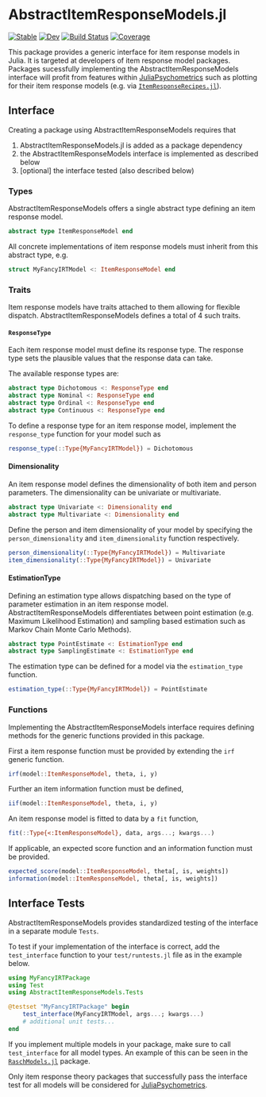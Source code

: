 # AbstractItemResponseModels.jl

[![Stable](https://img.shields.io/badge/docs-stable-blue.svg)](https://JuliaPsychometrics.github.io/AbstractItemResponseModels.jl/stable/)
[![Dev](https://img.shields.io/badge/docs-dev-blue.svg)](https://JuliaPsychometrics.github.io/AbstractItemResponseModels.jl/dev/)
[![Build Status](https://github.com/JuliaPsychometrics/AbstractItemResponseModels.jl/actions/workflows/CI.yml/badge.svg?branch=main)](https://github.com/JuliaPsychometrics/AbstractItemResponseModels.jl/actions/workflows/CI.yml?query=branch%3Amain)
[![Coverage](https://codecov.io/gh/JuliaPsychometrics/AbstractItemResponseModels.jl/branch/main/graph/badge.svg)](https://codecov.io/gh/JuliaPsychometrics/AbstractItemResponseModels.jl)

This package provides a generic interface for item response models in Julia. It is targeted 
at developers of item response model packages. Packages sucessfully implementing the 
AbstractItemResponseModels interface will profit from features within [JuliaPsychometrics](https://github.com/JuliaPsychometrics/)
such as plotting for their item response models (e.g. via [`ItemResponseRecipes.jl`](https://github.com/JuliaPsychometrics/ItemResponseRecipes.jl)).

## Interface
Creating a package using AbstractItemResponseModels requires that

1. AbstractItemResponseModels.jl is added as a package dependency
2. the AbstractItemResponseModels interface is implemented as described below
3. [optional] the interface tested (also described below)

### Types
AbstractItemResponseModels offers a single abstract type defining an item response model. 

```julia
abstract type ItemResponseModel end
```

All concrete implementations of item response models must inherit from this abstract type, e.g.

```julia
struct MyFancyIRTModel <: ItemResponseModel end
```

### Traits
Item response models have traits attached to them allowing for flexible dispatch. 
AbstractItemResponseModels defines a total of 4 such traits.

#### `ResponseType`
Each item response model must define its response type.
The response type sets the plausible values that the response data can take.

The available response types are:

```julia
abstract type Dichotomous <: ResponseType end
abstract type Nominal <: ResponseType end
abstract type Ordinal <: ResponseType end
abstract type Continuous <: ResponseType end
```

To define a response type for an item response model, implement the `response_type` function 
for your model such as

```julia
response_type(::Type{MyFancyIRTModel}) = Dichotomous
```

#### Dimensionality
An item response model defines the dimensionality of both item and person parameters. 
The dimensionality can be univariate or multivariate.

```julia
abstract type Univariate <: Dimensionality end
abstract type Multivariate <: Dimensionality end
```

Define the person and item dimensionality of your model by specifying the `person_dimensionality` 
and `item_dimensionality` function respectively.

```julia
person_dimensionality(::Type{MyFancyIRTModel}) = Multivariate
item_dimensionality(::Type{MyFancyIRTModel}) = Univariate
```

#### EstimationType
Defining an estimation type allows dispatching based on the type of parameter estimation in 
an item response model. AbstractItemResponseModels differentiates between point estimation 
(e.g. Maximum Likelihood Estimation) and sampling based estimation such as Markov Chain Monte 
Carlo Methods).

```julia
abstract type PointEstimate <: EstimationType end
abstract type SamplingEstimate <: EstimationType end
```

The estimation type can be defined for a model via the `estimation_type` function.

```julia
estimation_type(::Type{MyFancyIRTModel}) = PointEstimate
```

### Functions
Implementing the AbstractItemResponseModels interface requires defining methods for the 
generic functions provided in this package.

First a item response function must be provided by extending the `irf` generic function.

```julia
irf(model::ItemResponseModel, theta, i, y)
```

Further an item information function must be defined,

```julia
iif(model::ItemResponseModel, theta, i, y)
```

An item response model is fitted to data by a `fit` function,

```julia
fit(::Type{<:ItemResponseModel}, data, args...; kwargs...)
```

If applicable, an expected score function and an information function must be provided.

```julia
expected_score(model::ItemResponseModel, theta[, is, weights])
information(model::ItemResponseModel, theta[, is, weights])
```

## Interface Tests
AbstractItemResponseModels provides standardized testing of the interface in a separate 
module `Tests`. 

To test if your implementation of the interface is correct, add the `test_interface` function 
to your `test/runtests.jl` file as in the example below.

```julia
using MyFancyIRTPackage
using Test
using AbstractItemResponseModels.Tests

@testset "MyFancyIRTPackage" begin
    test_interface(MyFancyIRTModel, args...; kwargs...) 
    # additional unit tests...
end
```

If you implement multiple models in your package, make sure to call `test_interface` for all
model types. An example of this can be seen in the [`RaschModels.jl`](https://github.com/JuliaPsychometrics/RaschModels.jl/blob/main/test/test_interface.jl) package.

Only item response theory packages that successfully pass the interface test for all models 
will be considered for [JuliaPsychometrics](https://github.com/JuliaPsychometrics/).
